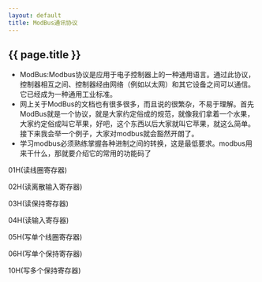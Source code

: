 ```yaml
---
layout: default
title: ModBus通讯协议
---
```


<h2>{{ page.title }}</h2>

- ModBus:Modbus协议是应用于电子控制器上的一种通用语言。通过此协议，控制器相互之间、控制器经由网络（例如以太网）和其它设备之间可以通信。它已经成为一种通用工业标准。
- 网上关于ModBus的文档也有很多很多，而且说的很繁杂，不易于理解。首先ModBus就是一个协议，就是大家约定俗成的规范，就像我们拿着一个水果，大家约定俗成叫它苹果，好吧，这个东西以后大家就叫它苹果，就这么简单。接下来我会举一个例子，大家对modbus就会豁然开朗了。
- 学习modbus必须熟练掌握各种进制之间的转换，这是最低要求。modbus用来干什么，那就要介绍它的常用的功能码了
<p>01H(读线圈寄存器)</p>
<p>02H(读离散输入寄存器)</p>
<p>03H(读保持寄存器)</p>
<p>04H(读输入寄存器)</p>
<p>05H(写单个线圈寄存器)</p>
<p>06H(写单个保持寄存器)</p>
<p>10H(写多个保持寄存器)</p>
